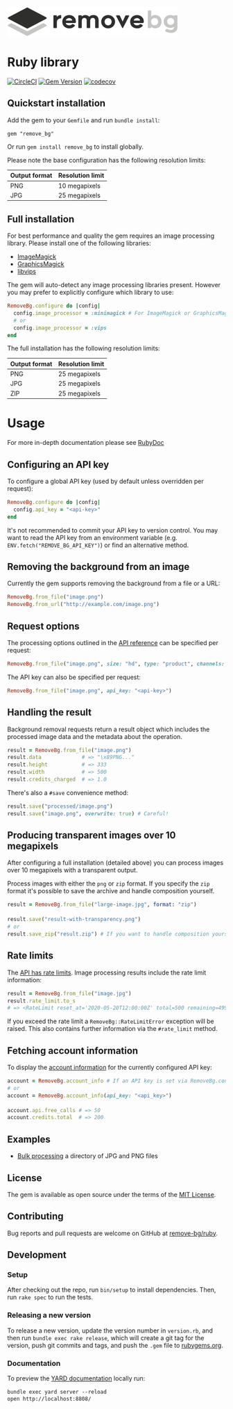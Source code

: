 [![RemoveBG](resources/logo_black.png)](https://www.remove.bg/)

# Ruby library

[![CircleCI](https://circleci.com/gh/remove-bg/ruby/tree/master.svg?style=shield)](https://circleci.com/gh/remove-bg/ruby/tree/master) [![Gem Version](https://badge.fury.io/rb/remove_bg.svg)](https://rubygems.org/gems/remove_bg) [![codecov](https://codecov.io/gh/remove-bg/ruby/branch/master/graph/badge.svg)](https://codecov.io/gh/remove-bg/ruby)

## Quickstart installation

Add the gem to your `Gemfile` and run `bundle install`:

```
gem "remove_bg"
```

Or run `gem install remove_bg` to install globally.

Please note the base configuration has the following resolution limits:

| Output format | Resolution limit |
|---------------|------------------|
| PNG           | 10 megapixels    |
| JPG           | 25 megapixels    |

## Full installation

For best performance and quality the gem requires an image processing library.
Please install one of the following libraries:

- [ImageMagick](https://www.imagemagick.org/)
- [GraphicsMagick](http://www.graphicsmagick.org/)
- [libvips](http://libvips.github.io/libvips/)

The gem will auto-detect any image processing libraries present. However you may
prefer to explicitly configure which library to use:

```ruby
RemoveBg.configure do |config|
  config.image_processor = :minimagick # For ImageMagick or GraphicsMagick
  # or
  config.image_processor = :vips
end
```

The full installation has the following resolution limits:

| Output format | Resolution limit |
|---------------|------------------|
| PNG           | 25 megapixels    |
| JPG           | 25 megapixels    |
| ZIP           | 25 megapixels    |

# Usage

For more in-depth documentation please see [RubyDoc](https://www.rubydoc.info/gems/remove_bg)

## Configuring an API key

To configure a global API key (used by default unless overridden per request):

```ruby
RemoveBg.configure do |config|
  config.api_key = "<api-key>"
end
```

It's not recommended to commit your API key to version control. You may want to
read the API key from an environment variable (e.g.
`ENV.fetch("REMOVE_BG_API_KEY")`) or find an alternative method.

## Removing the background from an image

Currently the gem supports removing the background from a file or a URL:

```ruby
RemoveBg.from_file("image.png")
RemoveBg.from_url("http://example.com/image.png")
```

## Request options

The processing options outlined in the [API reference](https://www.remove.bg/api)
can be specified per request:

```ruby
RemoveBg.from_file("image.png", size: "hd", type: "product", channels: "rgba")
```

The API key can also be specified per request:

```ruby
RemoveBg.from_file("image.png", api_key: "<api-key>")
```

## Handling the result

Background removal requests return a result object which includes the processed
image data and the metadata about the operation.

```ruby
result = RemoveBg.from_file("image.png")
result.data             # => "\x89PNG..."
result.height           # => 333
result.width            # => 500
result.credits_charged  # => 1.0
```

There's also a `#save` convenience method:

```ruby
result.save("processed/image.png")
result.save("image.png", overwrite: true) # Careful!
```

## Producing transparent images over 10 megapixels

After configuring a full installation (detailed above) you can process images
over 10 megapixels with a transparent output.

Process images with either the `png` or `zip` format. If you specify the `zip`
format it's possible to save the archive and handle composition yourself.

```ruby
result = RemoveBg.from_file("large-image.jpg", format: "zip")

result.save("result-with-transparency.png")
# or
result.save_zip("result.zip") # If you want to handle composition yourself
```

## Rate limits

The [API has rate limits][rate-limits]. Image processing results include the
rate limit information:

```ruby
result = RemoveBg.from_file("image.jpg")
result.rate_limit.to_s
# => <RateLimit reset_at='2020-05-20T12:00:00Z' total=500 remaining=499 retry_after_seconds=nil>
```

If you exceed the rate limit a `RemoveBg::RateLimitError` exception will be
raised. This also contains further information via the `#rate_limit` method.

[rate-limits]: https://www.remove.bg/api#rate-limit

## Fetching account information

To display the [account information][account-info] for the currently configured
API key:

[account-info]: https://www.remove.bg/api#operations-tag-Fetch_account_info

```ruby
account = RemoveBg.account_info # If an API key is set via RemoveBg.configuration
# or
account = RemoveBg.account_info(api_key: "<api_key>")

account.api.free_calls # => 50
account.credits.total  # => 200
```

## Examples

- [Bulk processing][bulk-processing] a directory of JPG and PNG files

[bulk-processing]: https://github.com/remove-bg/ruby/blob/master/examples/bulk_process.rb

## License

The gem is available as open source under the terms of the [MIT License](https://opensource.org/licenses/MIT).

## Contributing

Bug reports and pull requests are welcome on GitHub at [remove-bg/ruby](https://github.com/remove-bg/ruby).

## Development

### Setup

After checking out the repo, run `bin/setup` to install dependencies. Then, run
`rake spec` to run the tests.

### Releasing a new version
To release a new version, update the version number in `version.rb`, and then run
`bundle exec rake release`, which will create a git tag for the version, push
git commits and tags, and push the `.gem` file to
[rubygems.org](https://rubygems.org).

### Documentation

To preview the [YARD documentation](https://yardoc.org/) locally run:

```
bundle exec yard server --reload
open http://localhost:8808/
```
